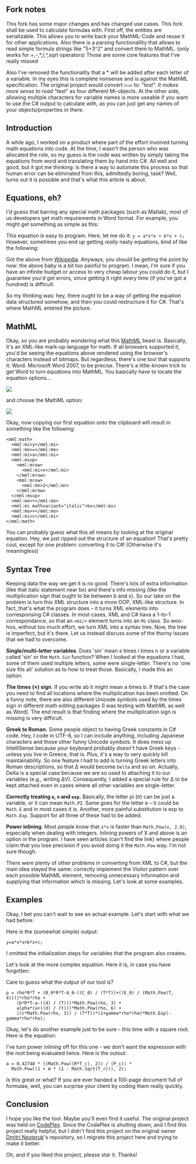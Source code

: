 Fork notes
----------

This fork has some major changes and has changed use cases. This fork shall be used to calculate formulas with.
First off, the entities are serializable. This allows you to write back your MathML-Code and reuse it for other applications.
Also there is a parsing functionallity that allows to read simple formula strings like "5+3^2" and convert them to MathML. (only works for +,-,*,/,^,sqrt operators)
Those are some core features that I've really missed

Also I've removed the functionality that a * will be added after each letter of a variable.
In my eyes this is complete nonsense and is against the MathML specification.
The original project would convert <Math><Mi>test</Mi></Math> to: "t*e*s*t".
It makes more sense to read "t*e*s*t" as four different Mi-objects.
At the other side, allowing multiple characters for variable names is more useable if you want to use the C# output to calculate with, as you can just get any names of your objects/properties in there.


Introduction
------------

A while ago, I worked on a product where part of the effort involved
turning math equations into code. At the time, I wasn't the person who
was allocated the role, so my guess is the code was written by simply
taking the equations from word and translating them by hand into C\#.
All well and good, but it got me thinking: is there a way to automate
this process so that human error can be eliminated from this, admittedly
boring, task? Well, turns out it is possible and that's what this
article is about.

Equations, eh?
--------------

I'd guess that barring any special math packages (such as Matlab), most
of us developers get math requirements in Word format. For example, you
might get something as simple as this:

This equation is easy to program. Here, let me do it:
`y = a*x*x + b*x + c;` However, sometimes you end up getting *really*
nasty equations, kind of like the following:

Got the above from
[Wikipedia](http://en.wikipedia.org/wiki/Equation_of_state). Anyways,
you should be getting the point by now: the above baby is a bit too
painful to program. I mean, I'm sure if you have an infinite budget or
access to very cheap labour you could do it, but I guarantee you'd get
errors, since getting it right every time (if you've got a hundred) is
difficult.

So my thinking was: hey, there ought to be a way of getting the equation
data structured somehow, and then you could restructure it for C\#.
That's where MathML entered the picture.

MathML
------

Okay, so you are probably wondering what this
[MathML](http://en.wikipedia.org/wiki/MathML) beast is. Basically, it's
an XML-like mark-up language for math. If all browsers supported it,
you'd be seeing the equations above rendered using the browser's
characters instead of bitmaps. But regardless, there's one tool that
supports it: Word. Microsoft Word 2007, to be precise. There's a
little-known trick to get Word to turn equations into MathML. You
basically have to locate the equation options...

![](http://i3.codeplex.com/Project/Download/FileDownload.aspx?ProjectName=mmlsharp&DownloadId=37838)

and choose the MathML option:

![](http://i3.codeplex.com/Project/Download/FileDownload.aspx?ProjectName=mmlsharp&DownloadId=37839)

Okay, now copying our first equation onto the clipboard will result in
something like the following:

    <mml:math>
      <mml:mi>y</mml:mi>
      <mml:mo>=</mml:mo>
      <mml:mi>a</mml:mi>
      <mml:msup>
        <mml:mrow>
          <mml:mi>x</mml:mi>
        </mml:mrow>
        <mml:mrow>
          <mml:mn>2</mml:mn>
        </mml:mrow>
      </mml:msup>
      <mml:mo>+</mml:mo>
      <mml:mi mathvariant="italic">bx</mml:mi>
      <mml:mo>+</mml:mo>
      <mml:mi>c</mml:mi>
    </mml:math>

You can probably guess what this all means by looking at the original
equation. Hey, we just ripped out the structure of an equation! That's
pretty cool, except for one problem: converting it to C\#! (Otherwise
it's meaningless)

Syntax Tree
-----------

Keeping data the way we get it is no good. There's lots of extra
information (like that italic statement near bx) and there's info
missing (like the multiplication sign that ought to be between b and x).
So our take on the problem is turn this XML structure into a more OOP,
XML-like structure. In fact, that's what the program does – it turns XML
elements into corresponsing C\# classes. In most cases, XML and C\# hava
a 1-to-1 correspondance, so that an `<mi/>` element turns into an `Mi`
class. So woo-hoo, without too much effort, we turn XML into a syntax
tree. Now, the tree is imperfect, but it's there. Let us instead discuss
some of the thorny issues that we had to overcome.

**Single/multi-letter variables**. Does 'sin' mean s times i times n or
a variable called 'sin' or the `Math.Sin` function? When I looked at the
equations I had, some of them used multiple letters, some were
single-letter. There's no 'one size fits all' solution as to how to
treat those. Basically, I made this an option.

**The times (×) sign**. If you write ab it might mean a times b. If
that's the case you need to find all locations where the multiplication
has been omitted. On a funny note, there are also different Unicode
symbols used by the times sign in different math editing packages (I was
testing with MathML as well as Word). The end result is that finding
where the multiplication sign is missing is very difficult.

**Greek to Roman.** Some people object to having Greek constants in C\#
code. Hey, I code in UTF-8, so I can include anything, including
Japanese characters and those other funny Unicode symbols. It does mess
up IntelliSense because your keyboard probably doesn't have Greek keys -
unless you live in Greece, that is. Plus, it's a way to very quickly
kill maintainability. So one feature I had to add is turning Greek
letters into Roman descriptions, so that Δ would become `Delta` and so
on. Actually, Delta is a special case because we are so used to
attaching it to our variables (e.g., writing ΔV). Consequently, I added
a special rule for Δ to be kept attached even in cases where all other
variables are single-letter.

**Correctly treating `e`, `π` and `exp`.** Basically, the letter pi (π)
can be just a variable, or it can mean `Math.PI`. Same goes for the
letter e – it could be `Math.E` and in most cases it is. Another, more
painful substitution is exp to `Math.Exp`. Support for all three of
these had to be added.

**Power inlining**. Most people know that `x*x` is faster than
`Math.Pow(x, 2.0)`, especially when dealing with integers. Inlining
powers of X and above is an option in the program. I have seen articles
(can't find the link) where people claim that you lose precision if you
avoid doing it the `Math.Pow` way. I'm not sure though.

There were plenty of other problems in converting from XML to C\#, but
the main idea stayed the same: correctly implement the Visitor pattern
over each possible MathML element, removing unnecessary information and
supplying that information which is missing. Let's look at some
examples.

Examples
--------

Okay, I bet you can't wait to see an actual example. Let's start with
what we had before:

Here is the (somewhat simple) output:

    y=a*x*x+b*x+c;

I omitted the initialization steps for variables that the program also
creates.

Let's look at the more complex equation. Here it is, in case you have
forgotten:

Care to guess what the output of our tool is?

    p = rho*R*T + (B_0*R*T-A_0-((C_0) / (T*T))+((E_0) / (Math.Pow(T, 4))))*rho*rho +
        (b*R*T-a-((d) / (T)))*Math.Pow(rho, 3) +
        alpha*(a+((d) / (t)))*Math.Pow(rho, 6) +
        ((c*Math.Pow(rho, 3)) / (T*T))*(1+gamma*rho*rho)*Math.Exp(-gamma*rho*rho);

Okay, let's do another example just to be sure – this time with a square
root. Here is the equation:

I've turn power inlining off for this one - we don't want the expression
with the root being evaluated twice. Here is the outout:

    a = 0.42748 * ((Math.Pow((R*T_c), 2)) / (P_c)) * 
      Math.Pow((1 + m * (1 - Math.Sqrt(T_r))), 2);

Is this great or what? If you are ever handed a 100-page document full
of formulae, well, you can surprise your client by coding them really
quickly.

Conclusion
----------

I hope you like the tool. Maybe you'll even find it useful. The original project was held on [CodePlex](http://www.codeplex.com/mmlsharp). Since the CodePlex is shutting down, and I find this project really helpful, but I didn't find this project on the original owner [Dmitri Nesteruk](https://github.com/nesteruk)'s repository, so I migrate this project here and trying to make it better.

Oh, and if you liked this project, please star it. Thanks!

